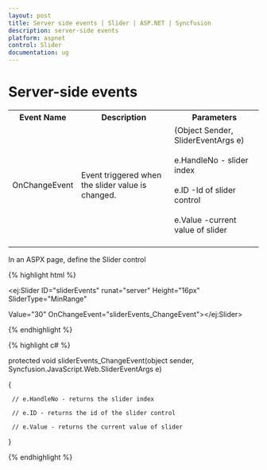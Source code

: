 ```yaml
---
layout: post
title: Server side events | Slider | ASP.NET | Syncfusion
description: server-side events
platform: aspnet
control: Slider
documentation: ug
---
```


# Server-side events

<table>
<tr>
<th>
Event Name</th><th>
Description</th><th>
Parameters </th></tr>
<tr>
<td>
OnChangeEvent</td><td>
Event triggered when the slider value is changed.</td><td>
(Object Sender, SliderEventArgs e)<br/><br/>
e.HandleNo - slider index<br/><br/>
e.ID -Id of slider control<br/><br/>
e.Value -current value of slider<br/><br/></td></tr>
</table>

In an ASPX page, define the Slider control 

{% highlight html %}

<ej:Slider ID="sliderEvents" runat="server" Height="16px" SliderType="MinRange" 

Value="30" OnChangeEvent="sliderEvents_ChangeEvent"></ej:Slider>

{% endhighlight %}

{% highlight c# %}

protected void sliderEvents_ChangeEvent(object sender, Syncfusion.JavaScript.Web.SliderEventArgs e)

{

	 // e.HandleNo - returns the slider index

	 // e.ID - returns the id of the slider control

	 // e.Value - returns the current value of slider 



}

{% endhighlight %}
